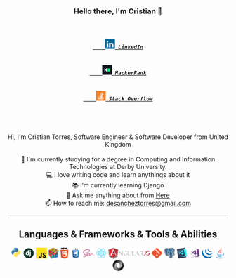 <h3 align="center">Hello there, I'm Cristian 👋</h3>
<h5 align="center">
  <code>
    <a href="https://www.linkedin.com/in/desancheztorres/" title="LinkedIn Profile" target="_blank">
    <img width="22" src="https://github.com/desancheztorres/desancheztorres/blob/main/images/linkedin.svg"> LinkedIn</a>
  </code>
  <code>
    <a href="https://www.hackerrank.com/desancheztorres" title="HackerRank Profile" target="_blank">
    <img width="22" src="https://github.com/desancheztorres/desancheztorres/blob/main/images/hackerrank.png"> HackerRank</a>
  </code>
  <code>
    <a href="https://stackoverflow.com/users/10347054/desancheztorres" title="Stack Overflow Profile" target="_blank">
    <img width="22" src="https://github.com/desancheztorres/desancheztorres/blob/main/images/stackoverflow.svg"> Stack Overflow</a>
  </code>
</h5>
<br>
<p align="center">
  Hi, I'm Cristian Torres, Software Engineer & Software Developer from United Kingdom
  <br>
  <br>
  🔬 I'm currently studying for a degree in Computing and Information Technologies at Derby University.
  <br>
  💻 I love writing code and learn anythings about it
  <br>
  📚 I’m currently learning Django
  <br>
  💬 Ask me anything about from <a href="https://github.com/desancheztorres/desancheztorres/issues" title="Issues">Here</a>
  <br>
  📫 How to reach me: <a href="mailto: desancheztorres@gmail.com">desancheztorres@gmail.com</a>
</p>

<hr>

<h2 align="center">Languages & Frameworks & Tools & Abilities</h2>

<p align="center">
  <code><img title="Python" height="25" src="https://github.com/desancheztorres/desancheztorres/blob/main/images/python-original.svg"></code>
  <code><img title="Django" height="25" src="https://github.com/desancheztorres/desancheztorres/blob/main/images/django.png"></code>
  <code><img title="Javascript" height="25" src="https://github.com/desancheztorres/desancheztorres/blob/main/images/javascript.svg"></code>
  <code><img title="Problem Solving" height="25" src="https://github.com/desancheztorres/desancheztorres/blob/main/images/problemSolving.png"></code>
  <code><img title="HTML5" height="25" src="https://github.com/desancheztorres/desancheztorres/blob/main/images/html5.svg"></code>
  <code><img title="CSS" height="25" src="https://github.com/desancheztorres/desancheztorres/blob/main/images/css.svg"></code>
  <code><img title="SASS" height="25" src="https://github.com/desancheztorres/desancheztorres/blob/main/images/sass.svg"></code>
  <code><img title="React" height="25" src="https://github.com/desancheztorres/desancheztorres/blob/main/images/react-original.svg"></code>
  <code><img title="AngularJS" height="25" src="https://github.com/desancheztorres/desancheztorres/blob/main/images/angularjs.png"></code>
  <code><img title="Git" height="25" src="https://github.com/desancheztorres/desancheztorres/blob/main/images/git-original.svg"></code>
  <code><img title="PostgreSQL" height="25" src="https://github.com/desancheztorres/desancheztorres/blob/main/images/postgresql.svg"></code>
  <code><img title="Visual Studio Code" height="25" src="https://github.com/desancheztorres/desancheztorres/blob/main/images/vscode.png"></code>
  <code><img title="Microsoft Visual Studio" height="25" src="https://github.com/desancheztorres/desancheztorres/blob/main/images/visualstudio.png"></code>
  <code><img title="JQuery" height="25" src="https://github.com/desancheztorres/desancheztorres/blob/main/images/jquery-original.svg"></code>
  <code><img title="Java" height="25" src="https://github.com/desancheztorres/desancheztorres/blob/main/images/java-original.svg"></code>
  <code><img title="JSON" height="25" src="https://github.com/desancheztorres/desancheztorres/blob/main/images/json.svg"></code>
</p>
